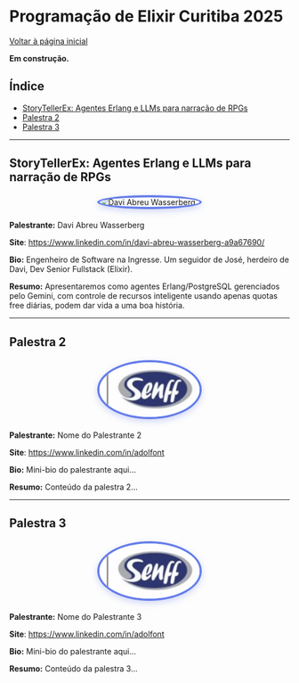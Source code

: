 # Programação de Elixir Curitiba 2025

[Voltar à página inicial](.././index.md)

__Em construção.__

## Índice
- [StoryTellerEx: Agentes Erlang e LLMs para narração de RPGs](#storytellerex-agentes-erlang-e-llms-para-narração-de-rpgs)
- [Palestra 2](#palestra-2)
- [Palestra 3](#palestra-3)

---

## StoryTellerEx: Agentes Erlang e LLMs para narração de RPGs

<img src="https://media.licdn.com/dms/image/v2/D4D03AQF0VgLCLG9VYw/profile-displayphoto-shrink_800_800/B4DZOUpue1HIAc-/0/1733365788728?e=1762992000&v=beta&t=1kg00hym5hx-dhsXRSQSzvMOkE23_eHvK63_GZMB6tE" alt="Davi Abreu Wasserberg" width="180" style="border-radius: 50%; display: block; margin: 20px auto; border: 4px solid #667eea; box-shadow: 0 4px 12px rgba(102, 126, 234, 0.3);">

**Palestrante:** Davi Abreu Wasserberg

**Site**: <https://www.linkedin.com/in/davi-abreu-wasserberg-a9a67690/>

**Bio:** Engenheiro de Software na Ingresse. Um seguidor de José, herdeiro de Davi, Dev Senior Fullstack (Elixir).

**Resumo:** Apresentaremos como agentes Erlang/PostgreSQL gerenciados pelo Gemini, com controle de recursos inteligente usando apenas quotas free diárias, podem dar vida a uma boa história.

---

## Palestra 2

<img src="../2024/images/logo_senff.jpg" alt="Senff" width="180" style="border-radius: 50%; display: block; margin: 20px auto; border: 4px solid #667eea; box-shadow: 0 4px 12px rgba(102, 126, 234, 0.3);">

**Palestrante:** Nome do Palestrante 2

**Site**: <https://www.linkedin.com/in/adolfont>

**Bio:** Mini-bio do palestrante aqui...

**Resumo:** Conteúdo da palestra 2...

---

## Palestra 3

<img src="../2024/images/logo_senff.jpg" alt="Senff" width="180" style="border-radius: 50%; display: block; margin: 20px auto; border: 4px solid #667eea; box-shadow: 0 4px 12px rgba(102, 126, 234, 0.3);">

**Palestrante:** Nome do Palestrante 3

**Site**: <https://www.linkedin.com/in/adolfont>

**Bio:** Mini-bio do palestrante aqui...

**Resumo:** Conteúdo da palestra 3...